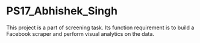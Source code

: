 # PS17_Abhishek_Singh
This project is a part of screening task. Its function requirement is to build a Facebook scraper and perform visual analytics on the data.
